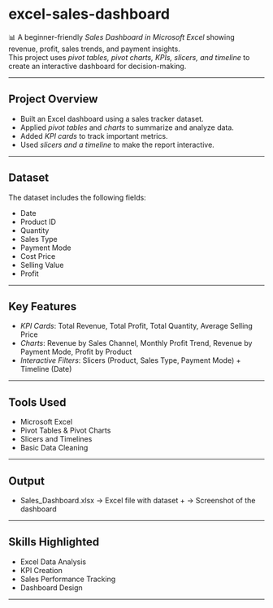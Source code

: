 # excel-sales-dashboard
📊 A beginner-friendly *Sales Dashboard in Microsoft Excel* showing revenue, profit, sales trends, and payment insights.  
This project uses *pivot tables, pivot charts, KPIs, slicers, and timeline* to create an interactive dashboard for decision-making.

---

## Project Overview
- Built an Excel dashboard using a sales tracker dataset.  
- Applied *pivot tables* and *charts* to summarize and analyze data.  
- Added *KPI cards* to track important metrics.  
- Used *slicers and a timeline* to make the report interactive.  

---

## Dataset
The dataset includes the following fields:  
- Date  
- Product ID  
- Quantity  
- Sales Type  
- Payment Mode  
- Cost Price  
- Selling Value  
- Profit
---
## Key Features
- *KPI Cards*: Total Revenue, Total Profit, Total Quantity, Average Selling Price  
- *Charts*: Revenue by Sales Channel, Monthly Profit Trend, Revenue by Payment Mode, Profit by Product  
- *Interactive Filters*: Slicers (Product, Sales Type, Payment Mode) + Timeline (Date)  

---

## Tools Used
- Microsoft Excel  
- Pivot Tables & Pivot Charts  
- Slicers and Timelines  
- Basic Data Cleaning  

---

## Output
- Sales_Dashboard.xlsx → Excel file with dataset +  → Screenshot of the dashboard  
---

## Skills Highlighted
- Excel Data Analysis  
- KPI Creation  
- Sales Performance Tracking  
- Dashboard Design
---  

